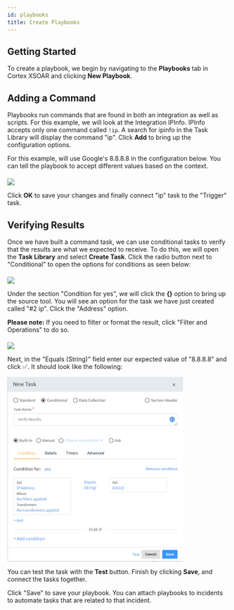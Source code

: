 ```yaml
---
id: playbooks
title: Create Playbooks
---
```


## Getting Started
To create a playbook, we begin by navigating to the **Playbooks** tab in Cortex XSOAR and clicking **New Playbook**. 

## Adding a Command
Playbooks run commands that are found in both an integration as well as scripts. For this example, we will look at the Integration IPInfo. IPInfo accepts only one command called ```!ip```. A search for ipinfo in the Task Library will display the command "ip". Click **Add** to bring up the configuration options. 

For this example, will use Google's 8.8.8.8 in the configuration below. You can tell the playbook to accept different values based on the context.

<img src="../doc_imgs/playbooks/50276007-8448d480-0449-11e9-9413-67a842a8ce72.png" width="400" align="middle"></img>

Click **OK** to save your changes and finally connect "ip" task to the "Trigger" task.

## Verifying Results
Once we have built a command task, we can use conditional tasks to verify that the results are what we expected to receive. To do this, we will open the **Task Library** and select **Create Task**. Click the radio button next to "Conditional" to open the options for conditions as seen below:

<img src="../doc_imgs/playbooks/50276352-6fb90c00-044a-11e9-8210-a4df27b9500c.png" width="400" align="middle"></img>

Under the section "Condition for yes", we will click the **{}** option to bring up the source tool. You will see an option for the task we have just created called "#2 ip". Click the "Address" option. 

**Please note:** If you need to filter or format the result, click "Filter and Operations" to do so.

<img src="../doc_imgs/playbooks/50276603-fff75100-044a-11e9-97ef-c848cc051985.png" width="400" align="middle"></img>


Next, in the "Equals (String)" field enter our expected value of "8.8.8.8" and click ✅. It should look like the following:

<img src="../doc_imgs/playbooks/task_result.png" width="400" align="middle"></img>

You can test the task with the **Test** button. Finish by clicking **Save**, and connect the tasks together. 

Click "Save" to save your playbook. You can attach playbooks to incidents to automate tasks that are related to that incident.
